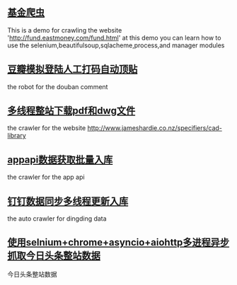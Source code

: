 
## [基金爬虫](https://github.com/shisiying/crawer_python/blob/master/crawl_fund/Spiders/FundDetail.py)

This is a demo for crawling the website 'http://fund.eastmoney.com/fund.html'
at this demo you can learn how to use the selenium,beautifulsoup,sqlacheme,process,and manager modules

## [豆瓣模拟登陆人工打码自动顶贴](https://github.com/shisiying/crawer_python/blob/master/doubandingtie/login_douban.py)

the robot for the douban comment

## [多线程整站下载pdf和dwg文件](https://github.com/shisiying/crawer_python/blob/master/pdfdownload/pdfdown_mutiprocess.py)

the crawler for the website http://www.jameshardie.co.nz/specifiers/cad-library

## [appapi数据获取批量入库](https://github.com/shisiying/crawer_python/blob/master/appdata/crawlinfo.py)
the crawler for the app api

## [钉钉数据同步多线程更新入库](https://github.com/shisiying/crawer_python/blob/master/dingding/main.py)
the auto crawler for dingding data

## [使用selnium+chrome+asyncio+aiohttp多进程异步抓取今日头条整站数据](https://github.com/shisiying/crawer_python/blob/master/aiohttptoutiao/toutiao.py)
今日头条整站数据
